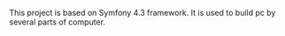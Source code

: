 This project is based on Symfony 4.3 framework.
It is used to build pc by several parts of computer.
